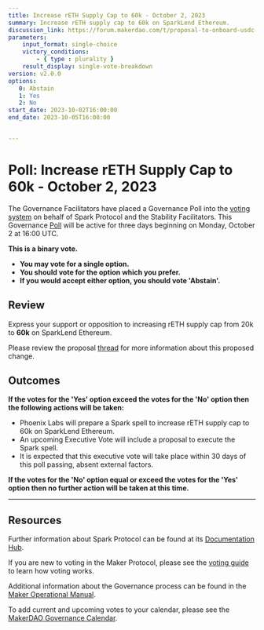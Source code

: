 ```yaml
---
title: Increase rETH Supply Cap to 60k - October 2, 2023
summary: Increase rETH supply cap to 60k on SparkLend Ethereum.
discussion_link: https://forum.makerdao.com/t/proposal-to-onboard-usdc-and-usdt-to-sparklend-ethereum/22227
parameters:
    input_format: single-choice
    victory_conditions:
        - { type : plurality }
    result_display: single-vote-breakdown
version: v2.0.0
options:
   0: Abstain
   1: Yes
   2: No
start_date: 2023-10-02T16:00:00
end_date: 2023-10-05T16:00:00


---
```


# Poll: Increase rETH Supply Cap to 60k - October 2, 2023

The Governance Facilitators have placed a Governance Poll into the [voting system](https://vote.makerdao.com/polling) on behalf of Spark Protocol and the Stability Facilitators. This Governance [Poll](https://manual.makerdao.com/governance/governance-cycle/weekly-governance-cycle#weekly-governance-cycle-definitions-mip16c1) will be active for three days beginning on Monday, October 2 at 16:00 UTC.

**This is a binary vote.**

- **You may vote for a single option.**
- **You should vote for the option which you prefer.**
- **If you would accept either option, you should vote 'Abstain'.**

## Review

Express your support or opposition to increasing rETH supply cap from 20k to **60k** on SparkLend Ethereum.

Please review the proposal [thread](https://forum.makerdao.com/t/proposal-to-onboard-usdc-and-usdt-to-sparklend-ethereum/22227) for more information about this proposed change.

## Outcomes

**If the votes for the 'Yes' option exceed the votes for the 'No' option then the following actions will be taken:**

* Phoenix Labs will prepare a Spark spell to increase rETH supply cap to 60k on SparkLend Ethereum.
* An upcoming Executive Vote will include a proposal to execute the Spark spell.
* It is expected that this executive vote will take place within 30 days of this poll passing, absent external factors.

**If the votes for the 'No' option equal or exceed the votes for the 'Yes' option then no further action will be taken at this time.**

---

## Resources

Further information about Spark Protocol can be found at its [Documentation Hub](https://docs.sparkprotocol.io/hub/).

If you are new to voting in the Maker Protocol, please see the [voting guide](https://manual.makerdao.com/governance/voting-in-makerdao/on-chain-governance) to learn how voting works.

Additional information about the Governance process can be found in the [Maker Operational Manual](https://manual.makerdao.com).

To add current and upcoming votes to your calendar, please see the [MakerDAO Governance Calendar](https://manual.makerdao.com/makerdao/calendars/governance-calendar).